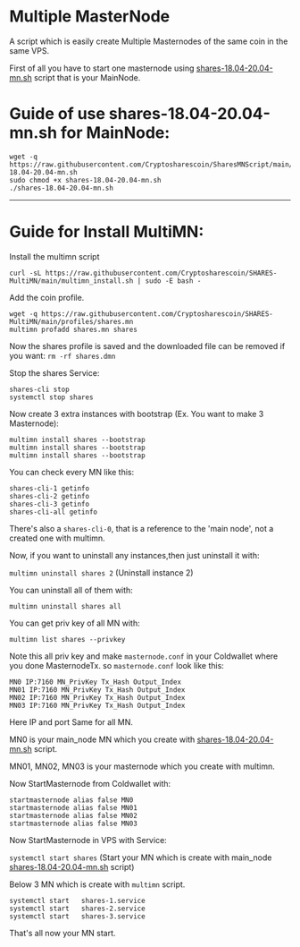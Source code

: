 # Multiple MasterNode

A script which is easily create Multiple Masternodes of the same coin in the same VPS.

First of all you have to start one masternode using <a href="https://github.com/Cryptosharescoin/SharesMNScript/blob/main/shares-18.04-20.04-mn.sh">shares-18.04-20.04-mn.sh</a> script that is your MainNode.

# Guide of use shares-18.04-20.04-mn.sh for MainNode:

```
wget -q https://raw.githubusercontent.com/Cryptosharescoin/SharesMNScript/main/shares-18.04-20.04-mn.sh
sudo chmod +x shares-18.04-20.04-mn.sh
./shares-18.04-20.04-mn.sh
```
***

# Guide for Install MultiMN:

Install the multimn script 

`curl -sL https://raw.githubusercontent.com/Cryptosharescoin/SHARES-MultiMN/main/multimn_install.sh | sudo -E bash -`

Add the coin profile.
```
wget -q https://raw.githubusercontent.com/Cryptosharescoin/SHARES-MultiMN/main/profiles/shares.mn
multimn profadd shares.mn shares
```
Now the shares profile is saved and the downloaded file can be removed if you want: `rm -rf shares.dmn`

Stop the shares Service:
```
shares-cli stop
systemctl stop shares
```
Now create 3 extra instances with bootstrap (Ex. You want to make 3 Masternode):
```
multimn install shares --bootstrap
multimn install shares --bootstrap
multimn install shares --bootstrap
```
You can check every MN like this:
```
shares-cli-1 getinfo
shares-cli-2 getinfo
shares-cli-3 getinfo
shares-cli-all getinfo
```
There's also a `shares-cli-0`, that is a reference to the 'main node', not a created one with multimn.

Now, if you want to uninstall any instances,then just uninstall it with:

`multimn uninstall shares 2` (Uninstall instance 2)

You can uninstall all of them with:

`multimn uninstall shares all`


You can get priv key of all MN with:

`multimn list shares --privkey`


Note this all priv key and make `masternode.conf` in your Coldwallet where you done MasternodeTx.
so `masternode.conf` look like this:
```
MN0 IP:7160 MN_PrivKey Tx_Hash Output_Index
MN01 IP:7160 MN_PrivKey Tx_Hash Output_Index
MN02 IP:7160 MN_PrivKey Tx_Hash Output_Index
MN03 IP:7160 MN_PrivKey Tx_Hash Output_Index
```

Here IP and port Same for all MN.

MN0 is your main_node MN which you create with <a href="https://github.com/Cryptosharescoin/SharesMNScript/blob/main/shares-18.04-20.04-mn.sh">shares-18.04-20.04-mn.sh</a> script.

MN01, MN02, MN03 is your masternode which you create with multimn.


Now StartMasternode from Coldwallet with:
```
startmasternode alias false MN0
startmasternode alias false MN01
startmasternode alias false MN02
startmasternode alias false MN03
```

Now StartMasternode in VPS with Service:

`systemctl start shares` (Start your MN which is create with main_node <a href="https://github.com/Cryptosharescoin/SharesMNScript/blob/main/shares-18.04-20.04-mn.sh">shares-18.04-20.04-mn.sh</a> script)

Below 3 MN which is create with `multimn` script.
```
systemctl start   shares-1.service
systemctl start   shares-2.service
systemctl start   shares-3.service
```

That's all now your MN start.